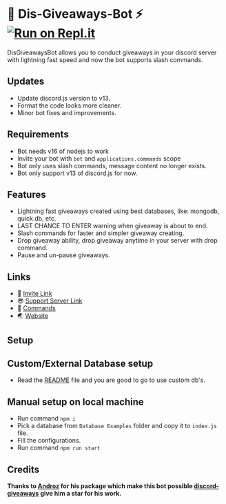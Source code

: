# 🎁 Dis-Giveaways-Bot ⚡ [![Run on Repl.it](https://repl.it/badge/github/Zaid-maker/dis-giveaway-bot)](https://repl.it/github/Zaid-maker/dis-giveaway-bot)

DisGiveawaysBot allows you to conduct giveaways in your discord server with lightning fast speed and now the bot supports slash commands.

## Updates

- Update discord.js version to v13.
- Format the code looks more cleaner.
- Minor bot fixes and improvements.

## Requirements

- Bot needs v16 of nodejs to work
- Invite your bot with `bot` and `applications.commands` scope
- Bot only uses slash commands, message content no longer exists.
- Bot only support v13 of discord.js for now.

## Features

- Lightning fast giveaways created using best databases, like: mongodb, quick.db, etc.
- LAST CHANCE TO ENTER warning when giveaway is about to end.
- Slash commands for faster and simpler giveaway creating.
- Drop giveaway ability, drop giveaway anytime in your server with drop command.
- Pause and un-pause giveaways.

## Links

- 🔗 [Invite Link](https://discord.com/api/oauth2/authorize?client_id=854736126229086218&permissions=8&scope=bot)
- 😎 [Support Server Link](https://discord.gg/teSVjNq6fd)
- 📃 [Commands](https://github.com/Zaid-maker/dis-giveaway-bot/blob/master/AVAILABLE_COMMANDS.md)
- 🌏 [Website](https://zaid-maker.github.io/givesawaysbot.github.io)

## Setup

## Custom/External Database setup

- Read the [README](Database%20Examples/README.md) file and you are good to go to use custom db's.

## Manual setup on local machine

- Run command `npm i`
- Pick a database from `Database Examples` folder and copy it to `index.js` file.
- Fill the configurations.
- Run command `npm run start`

## Credits

**Thanks to [Androz](https://github.com/Androz2091) for his package which make this bot possible [discord-giveaways](https://www.npmjs.com/package/discord-giveaways) give him a star for his work.**
